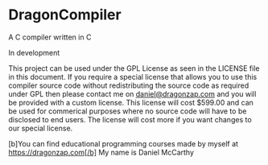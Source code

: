 # DragonCompiler
A C compiler written in C

In development

This project can be used under the GPL License as seen in the LICENSE file in this document. If you require a special license that allows you to use this compiler source code without redistributing the source code as required under GPL then please contact me on daniel@dragonzap.com and you will be provided with a custom license. This license will cost $599.00 and can be used for commerical purposes where no source code will have to be disclosed to end users. The license will cost more if you want changes to our special license.

[b]You can find educational programming courses made by myself at https://dragonzap.com[/b]
My name is Daniel McCarthy
